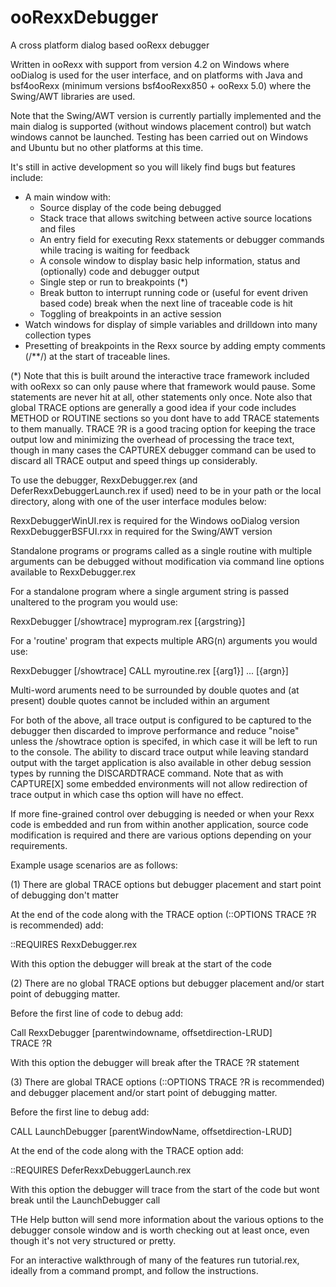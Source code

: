 # ooRexxDebugger

A cross platform dialog based ooRexx debugger

Written in ooRexx with support from version 4.2 on Windows where ooDialog is used for the user interface, 
and on platforms with Java and bsf4ooRexx (minimum versions bsf4ooRexx850 + ooRexx 5.0) where the Swing/AWT 
libraries are used.

Note that the Swing/AWT version is currently partially implemented and the main dialog is supported (without
windows placement control) but watch windows cannot be launched. Testing has been carried out on Windows and 
Ubuntu but no other platforms at this time.

It's still in active development so you will likely find bugs but features include:

- A main window with:
  -  Source display of the code being debugged
  -  Stack trace that allows switching between active source locations and files
  -  An entry field for executing Rexx statements or debugger commands while tracing is waiting for feedback
  -  A console window to display basic help information, status and (optionally) code and debugger output 
  -  Single step or run to breakpoints (*)
  -  Break button to interrupt running code or (useful for event driven based code) break when the next line of traceable code is hit 
  -  Toggling of breakpoints in an active session
- Watch windows for display of simple variables and drilldown into many collection types
- Presetting of breakpoints in the Rexx source by adding  empty comments (/**/) at the start of traceable lines.

(*) Note that this is built around the interactive trace framework included with ooRexx so can only pause
where that framework would pause. Some statements are never hit at all, other statements only once. 
Note also that global TRACE options are generally a good idea if your code includes METHOD or ROUTINE
sections so you dont have to add TRACE statements to them manually. TRACE ?R is a good tracing option for 
keeping the trace output low and minimizing the overhead of processing the trace text, though in many cases the 
CAPTUREX debugger command can be used to discard all TRACE output and speed things up considerably.

To  use the debugger, RexxDebugger.rex (and DeferRexxDebuggerLaunch.rex if used) need to be in your path or the local directory,
along with one of the user interface modules below:

   RexxDebuggerWinUI.rex is required for the Windows ooDialog version
   RexxDebuggerBSFUI.rxx in required for the Swing/AWT version


Standalone programs or programs called as a single routine with multiple arguments can be debugged without modification via  command line options  available to RexxDebugger.rex

For a standalone program  where a single argument string is passed unaltered to the program you would use:

RexxDebugger [/showtrace] myprogram.rex [{argstring}]

For a 'routine' program that expects multiple ARG(n) arguments you would use:

RexxDebugger [/showtrace] CALL myroutine.rex [{arg1}] ... [{argn}]

Multi-word aruments need to be surrounded by double quotes and (at present) double quotes cannot be included within an argument

For both of the above, all trace output is configured to be captured to the debugger then discarded to improve performance and reduce "noise" unless the /showtrace option is specifed, in which case it will be left to run to the console. The ability to discard trace output while leaving standard output with the target application is also available in other debug session types by running the DISCARDTRACE command. Note that as with CAPTURE[X] some embedded environments will not allow redirection of trace output in which case ths option will have no effect.

If more fine-grained control over debugging is needed or when your Rexx code is embedded and run from within another application, source code modification is required and there are various options depending on your requirements.

Example usage scenarios are as follows:

(1) There are global TRACE options but debugger placement and start point of debugging don't matter

At the end of the code along with the TRACE option (::OPTIONS TRACE ?R is recommended)  add:

  ::REQUIRES RexxDebugger.rex

With this option the debugger will break at the start of the code

(2) There are no global TRACE options but debugger placement and/or start point of debugging matter.

Before the first line of code to debug add:
  
  Call RexxDebugger [parentwindowname, offsetdirection-LRUD]  
  TRACE ?R

With this option the debugger will break after the TRACE ?R statement
  
(3) There are global TRACE options (::OPTIONS TRACE ?R is recommended) and debugger placement and/or start point of debugging matter.

Before the first line to debug add:

  CALL LaunchDebugger [parentWindowName, offsetdirection-LRUD]

At the end of the code along with the TRACE option add:

  ::REQUIRES DeferRexxDebuggerLaunch.rex

With this option the debugger will trace from the start of the code  but wont break until the LaunchDebugger call

THe Help button will send more information about the various options to the debugger console window and is worth checking out at least once, even though it's not very structured or pretty.

For an interactive walkthrough of many of the features run tutorial.rex, ideally from a command prompt, and follow the instructions.
